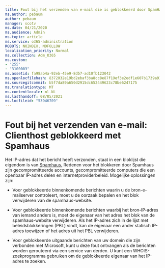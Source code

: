 ```yaml
---
title: Fout bij het verzenden van e-mail die is geblokkeerd door SpamHaus
ms.author: pebaum
author: pebaum
manager: scotv
ms.date: 04/21/2020
ms.audience: Admin
ms.topic: article
ms.service: o365-administration
ROBOTS: NOINDEX, NOFOLLOW
localization_priority: Normal
ms.collection: Adm_O365
ms.custom:
- "255"
- "3100003"
ms.assetid: fa98ab4a-92eb-45e9-8d57-ad10fb123042
ms.openlocfilehash: 8372032e19bd2ebaf3ba8cc8e87f19ef3e2edf1e607b1739a919f6dcc443cd97
ms.sourcegitcommit: b5f7da89a650d2915dc652449623c78be6247175
ms.translationtype: MT
ms.contentlocale: nl-NL
ms.lasthandoff: 08/05/2021
ms.locfileid: "53946709"
---
```

# <a name="error-sending-email-client-host-blocked-using-spamhaus"></a>Fout bij het verzenden van e-mail: Clienthost geblokkeerd met Spamhaus

Het IP-adres dat het bericht heeft verzonden, staat in een bloklijst die eigendom is van [Spamhaus.](https://go.microsoft.com/fwlink/p/?linkid=123245) Redenen voor het blokkeren door Spamhaus zijn gecompromitteerde accounts, gecompromitteerde computers die een openbaar IP-adres delen en internetproviderbeleid. Mogelijke oplossingen zijn:
  
- Voor geblokkeerde binnenkomende berichten waarin u de bron-e-mailserver controleert, moet u de oorzaak bepalen en het blok verwijderen van de spamhaus-website.

- Voor geblokkeerde binnenkomende berichten waarbij het bron-IP-adres van iemand anders is, moet de eigenaar van het adres het blok van de spamhaus-website verwijderen. Als het IP-adres zich in de lijst met beleidsblokkeringen (PBL) vindt, kan de eigenaar een ander statisch IP-adres toewijzen of het adres uit het PBL verwijderen.

- Voor geblokkeerde uitgaande berichten van uw domein die zijn verbonden met Microsoft, kunt u deze fout ontvangen als de berichten worden gerouteerd via een service van derden. U kunt een WHOIS-zoekprogramma gebruiken om de geblokkeerde eigenaar van het IP-adres te zoeken.
